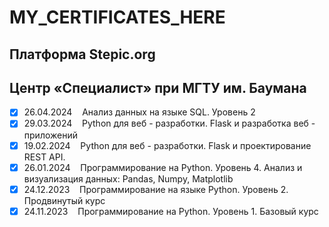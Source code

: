 # MY_CERTIFICATES_HERE

## Платформа Stepic.org ##

## Центр «Специалист» при МГТУ им. Баумана ##
- [x] 26.04.2024 &nbsp;&nbsp; Анализ данных на языке SQL. Уровень 2
- [x] 29.03.2024 &nbsp;&nbsp; Python для веб - разработки. Flask и разработка веб - приложений
- [x] 19.02.2024 &nbsp;&nbsp; Python для веб - разработки. Flask и проектирование REST API.
- [x] 26.01.2024 &nbsp;&nbsp; Программирование на Python. Уровень 4. Анализ и визуализация данных: Pandas, Numpy, Matplotlib
- [x] 24.12.2023 &nbsp;&nbsp; Программирование на языке Python. Уровень 2. Продвинутый курс
- [x] 24.11.2023 &nbsp;&nbsp; Программирование на Python. Уровень 1. Базовый курс
